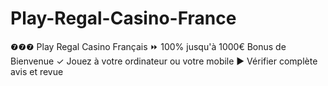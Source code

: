 # Play-Regal-Casino-France
❼❼❼ Play Regal Casino Français ⏩ 100% jusqu'à 1000€ Bonus de Bienvenue ✓ Jouez à votre ordinateur ou votre mobile ▶️ Vérifier complète avis et revue
